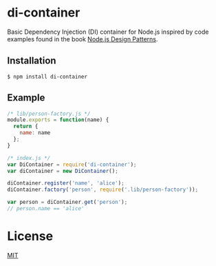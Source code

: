 # di-container

Basic Dependency Injection (DI) container for Node.js inspired by code examples found in the book [Node.js Design Patterns](https://www.packtpub.com/web-development/nodejs-design-patterns).

## Installation

`$ npm install di-container`

## Example

```js
/* lib/person-factory.js */
module.exports = function(name) {
  return {
    name: name
  };
}

/* index.js */
var DiContainer = require('di-container');
var diContainer = new DiContainer();

diContainer.register('name', 'alice');
diContainer.factory('person', require('.lib/person-factory'));

var person = diContainer.get('person');
// person.name == 'alice'
```

# License

[MIT](LICENSE)